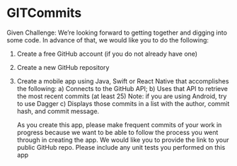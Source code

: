 # GITCommits

Given Challenge:
We’re looking forward to getting together and digging into some code. In advance of that, we would like you to do the following: 
1. Create a free GitHub account (if you do not already have one) 
2. Create a new GitHub repository 
3. Create a mobile app using Java, Swift or React Native that accomplishes the following: 
    a) Connects to the GitHub API; 
    b) Uses that API to retrieve the most recent commits (at least 25) Note: if you are using Android, try to use Dagger 
    c) Displays those commits in a list with the author, commit hash, and commit message. 
    
    As you create this app, please make frequent commits of your work in progress because we want to be able to follow the process you went through in creating the app. We would like you to provide the link to your public GitHub repo.  Please include any unit tests you performed on this app

